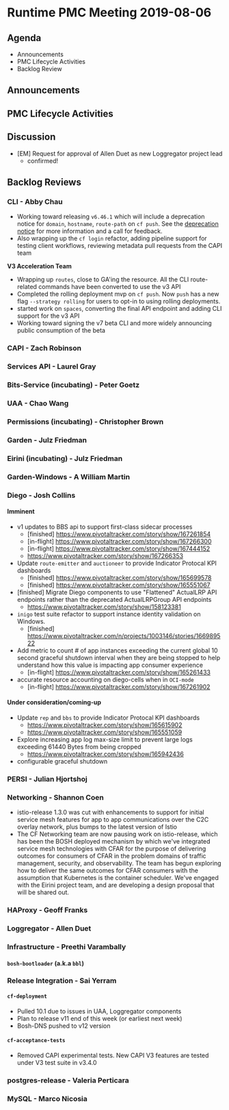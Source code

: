 # Runtime PMC Meeting 2019-08-06

## Agenda

* Announcements
* PMC Lifecycle Activities
* Backlog Review


## Announcements


## PMC Lifecycle Activities


## Discussion

- [EM] Request for approval of Allen Duet as new Loggregator project lead
  - confirmed!


## Backlog Reviews

### CLI - Abby Chau

- Working toward releasing `v6.46.1` which will include a deprecation notice for `domain`, `hostname`, `route-path` on `cf push`. See the [deprecation notice](https://docs.google.com/document/d/1EoFiJrL-2-Vhnc5E9GaJ-U6zy0JhSD2dOqX8FFfRHk4/edit) for more information and a call for feedback. 
- Also wrapping up the `cf login` refactor, adding pipeline support for testing client workflows, reviewing metadata pull requests from the CAPI team


**V3 Acceleration Team**

- Wrapping up `routes`, close to GA'ing the resource. All the CLI route-related commands have been converted to use the v3 API
- Completed the rolling deployment mvp on `cf push`. Now `push` has a new flag `--strategy rolling` for users to opt-in to using rolling deployments. 
- started work on `spaces`, converting the final API endpoint and adding CLI support for the v3 API
- Working toward signing the v7 beta CLI and more widely announcing public consumption of the beta 


### CAPI - Zach Robinson


### Services API - Laurel Gray


### Bits-Service (incubating) - Peter Goetz


### UAA - Chao Wang


### Permissions (incubating) - Christopher Brown


### Garden - Julz Friedman


### Eirini (incubating) - Julz Friedman


### Garden-Windows - A William Martin


### Diego - Josh Collins
#### Imminent
- v1 updates to BBS api to support first-class sidecar processes
  - [finished] https://www.pivotaltracker.com/story/show/167261854
  - [in-flight] https://www.pivotaltracker.com/story/show/167266300
  - [in-flight] https://www.pivotaltracker.com/story/show/167444152
  - https://www.pivotaltracker.com/story/show/167266353
- Update `route-emitter` and `auctioneer` to provide Indicator Protocal KPI dashboards
  - [finished] https://www.pivotaltracker.com/story/show/165699578
  - [finished] https://www.pivotaltracker.com/story/show/165551067
- [finished] Migrate Diego components to use "Flattened" ActualLRP API endpoints rather than the deprecated ActualLRPGroup API endpoints
  - https://www.pivotaltracker.com/story/show/158123381
- `inigo` test suite refactor to support instance identity validation on Windows.
  - [finished] https://www.pivotaltracker.com/n/projects/1003146/stories/166989522
- Add metric to count # of app instances exceeding the current global 10 second graceful shutdown interval when they are being stopped to help understand how this value is impacting app consumer experience
  - [in-flight] https://www.pivotaltracker.com/story/show/165261433
- accurate resource accounting on diego-cells when in `OCI-mode`
  - [in-flight] https://www.pivotaltracker.com/story/show/167261902
#### Under consideration/coming-up
- Update `rep` and `bbs` to provide Indicator Protocal KPI dashboards
  - https://www.pivotaltracker.com/story/show/165615902
  - https://www.pivotaltracker.com/story/show/165551059
- Explore increasing app log max-size limit to prevent large logs exceeding 61440 Bytes from being cropped
  - https://www.pivotaltracker.com/story/show/165942436
- configurable graceful shutdown


### PERSI - Julian Hjortshoj


### Networking - Shannon Coen

- istio-release 1.3.0 was cut with enhancements to support for initial service mesh features for app to app communications over the C2C overlay network, plus bumps to the latest version of Istio
- The CF Networking team are now pausing work on istio-release, which has been the BOSH deployed mechanism by which we've integrated service mesh technologies with CFAR for the purpose of delivering outcomes for consumers of CFAR in the problem domains of traffic management, security, and observability. The team has begun exploring how to deliver the same outcomes for CFAR consumers with the assumption that Kubernetes is the container scheduler. We've engaged with the Eirini project team, and are developing a design proposal that will be shared out.


### HAProxy - Geoff Franks


### Loggregator - Allen Duet


### Infrastructure - Preethi Varambally

#### `bosh-bootloader` (a.k.a `bbl`)


### Release Integration - Sai Yerram

#### `cf-deployment`
- Pulled 10.1 due to issues in UAA, Loggregator components
- Plan to release v11 end of this week (or earliest next week)
- Bosh-DNS pushed to v12 version

#### `cf-acceptance-tests`
- Removed CAPI experimental tests. New CAPI V3 features are tested under V3 test suite in v3.4.0


### postgres-release - Valeria Perticara


### MySQL - Marco Nicosia
